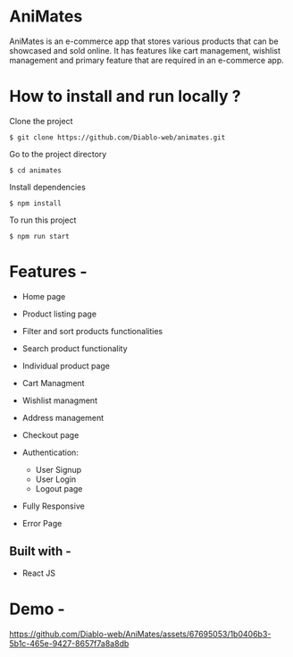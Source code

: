 
# AniMates
 AniMates is an e-commerce app that stores various products that can be showcased and sold online. It has features like cart management, wishlist management and primary feature that are required in an e-commerce app.
# How to install and run locally ?
Clone the project
```
$ git clone https://github.com/Diablo-web/animates.git
```
Go to the project directory
```
$ cd animates
```
Install dependencies
```
$ npm install
```
To run this project
```
$ npm run start
```
# Features -

- Home page
- Product listing page
- Filter and sort products functionalities
 - Search product functionality
 - Individual product page
 - Cart Managment
 - Wishlist managment
 - Address management
 - Checkout page
 - Authentication:

    - User Signup
    - User Login
    - Logout page
 - Fully Responsive
 - Error Page

## Built with -
 - React JS

# Demo - 

https://github.com/Diablo-web/AniMates/assets/67695053/1b0406b3-5b1c-465e-9427-8657f7a8a8db

